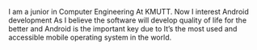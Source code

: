  I am a junior in Computer Engineering At KMUTT. Now  I  interest  Android development As I believe the software will develop quality of life for the better 
 and Android is the important key due to It’s the most used and accessible mobile operating system in the world.

<!---
BtChinnagrit/BtChinnagrit is a ✨ special ✨ repository because its `README.md` (this file) appears on your GitHub profile.
You can click the Preview link to take a look at your changes.
--->
